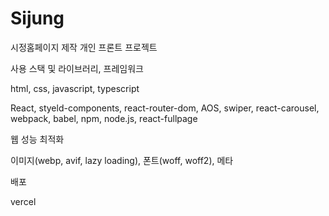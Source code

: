 # Sijung

시정홈페이지 제작 개인 프론트 프로젝트

사용 스택 및 라이브러리, 프레임워크

html, css, javascript, typescript

React, styeld-components, react-router-dom, AOS, swiper, react-carousel, webpack, babel, npm, node.js, react-fullpage

웹 성능 최적화

이미지(webp, avif, lazy loading), 폰트(woff, woff2), 메타

배포

vercel
